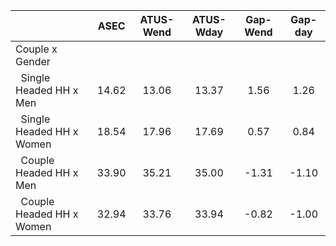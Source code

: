 
|                      |         ASEC |    ATUS-Wend |    ATUS-Wday |     Gap-Wend |      Gap-day |
| -------------------- | :----------: | :----------: | :----------: | :----------: | :----------: |
| Couple x Gender      |              |              |              |              |              |
| &nbsp;&nbsp;Single Headed HH x Men |        14.62 |        13.06 |        13.37 |         1.56 |         1.26 |
| &nbsp;&nbsp;Single Headed HH x Women |        18.54 |        17.96 |        17.69 |         0.57 |         0.84 |
| &nbsp;&nbsp;Couple Headed HH x Men |        33.90 |        35.21 |        35.00 |        -1.31 |        -1.10 |
| &nbsp;&nbsp;Couple Headed HH x Women |        32.94 |        33.76 |        33.94 |        -0.82 |        -1.00 |

